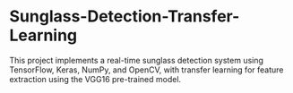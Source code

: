 # Sunglass-Detection-Transfer-Learning
This project implements a real-time sunglass detection system using TensorFlow, Keras, NumPy, and OpenCV, with transfer learning for feature extraction using the VGG16 pre-trained model. 
